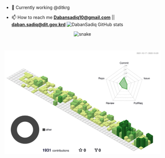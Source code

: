 ###

- 🔭 Currently working @ditkrg

- 📫 How to reach me **Dabansadiq10@gmail.com** || **daban.sadiq@dit.gov.krd**
  ![DabanSadiq GitHub stats](https://github-readme-stats.vercel.app/api?username=Dabansadiq&show_icons=true&theme=github_dark&count_private=true)

<!--
**DabanSadiq/DabanSadiq** is a ✨ _special_ ✨ repository because its `README.md` (this file) appears on your GitHub profile.

Here are some ideas to get you started:


- 🌱 I’m currently learning ...
- 👯 I’m looking to collaborate on ...
- 🤔 I’m looking for help with ...
- 💬 Ask me about ...
- 📫 How to reach me: ...
- 😄 Pronouns: ...
- ⚡ Fun fact: ...
-->

<!-- Snake contributions graph https://github.com/Platane/snk -->
<div align="center">
  <p align="center">
  <img src="https://github.com/DabanSadiq/DabanSadiq/raw/output/github-contribution-grid-snake.svg" alt="snake">
</p>
  <br>
</div>

![](./profile-3d-contrib/profile-green-animate.svg)
